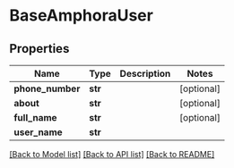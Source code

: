# BaseAmphoraUser

## Properties
Name | Type | Description | Notes
------------ | ------------- | ------------- | -------------
**phone_number** | **str** |  | [optional] 
**about** | **str** |  | [optional] 
**full_name** | **str** |  | [optional] 
**user_name** | **str** |  | 

[[Back to Model list]](../README.md#documentation-for-models) [[Back to API list]](../README.md#documentation-for-api-endpoints) [[Back to README]](../README.md)


